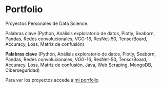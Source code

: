 # Portfolio

Proyectos Personales de Data Science.

Palabras clave (Python, Análisis exploratorio de datos, Plotly, Seaborn, Pandas, Redes convolucionales, VGG-16, ResNet-50, TensorBoard, Accuracy, Loss, Matriz de confusión)

**Palabras clave** (Python, Análisis exploratorio de datos, Plotly, Seaborn, Pandas, Redes convolucionales, VGG-16, ResNet-50, TensorBoard, Accuracy, Loss, Matriz de confusión, Java, Web Scraping, MongoDB, Ciberseguridad)

Para ver los proyectos accede a [mi portfolio](https://sonimik13.github.io/portfolio/)
